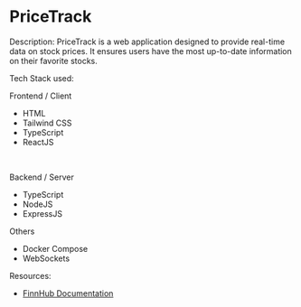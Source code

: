 # PriceTrack

Description:
PriceTrack is a web application designed to provide real-time data on stock prices. It ensures users have the most up-to-date information on their favorite stocks. 

Tech Stack used: 
<br/>

Frontend / Client
- HTML
- Tailwind CSS
- TypeScript
- ReactJS

</br>

Backend / Server
- TypeScript
- NodeJS
- ExpressJS 

Others
- Docker Compose
- WebSockets 

Resources:
- [FinnHub Documentation](https://finnhub.io/docs/api)
